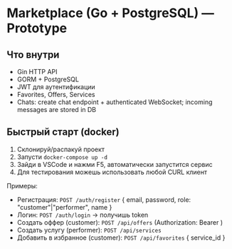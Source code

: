 # Marketplace (Go + PostgreSQL) — Prototype

## Что внутри
- Gin HTTP API
- GORM + PostgreSQL
- JWT для аутентификации
- Favorites, Offers, Services
- Chats: create chat endpoint + authenticated WebSocket; incoming messages are stored in DB

## Быстрый старт (docker)
1. Склонируй/распакуй проект
2. Запусти `docker-compose up -d`
3. Зайди в VSCode и нажми F5, автоматически запустится сервис
4. Для тестирования можешь использовать любой CURL клиент

Примеры:
- Регистрация: `POST /auth/register` { email, password, role: "customer"|"performer", name }
- Логин: `POST /auth/login` -> получишь token
- Создать оффер (customer): `POST /api/offers` (Authorization: Bearer <token>)
- Создать услугу (performer): `POST /api/services`
- Добавить в избранное (customer): `POST /api/favorites` { service_id }
